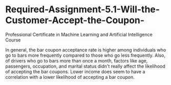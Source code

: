# Required-Assignment-5.1-Will-the-Customer-Accept-the-Coupon-
Professional Certificate in Machine Learning and Artificial Intelligence Course

In general, the bar coupon acceptance rate is higher among individuals who go to bars more frequently compared to those who go less frequently. Also, of drivers who go to bars more than once a month, factors like age, passengers, occupation, and marital status didn't really affect the likelihood of accepting the bar coupons. Lower income does seem to have a correlation with a lower likelihood of accepting a bar coupon.
